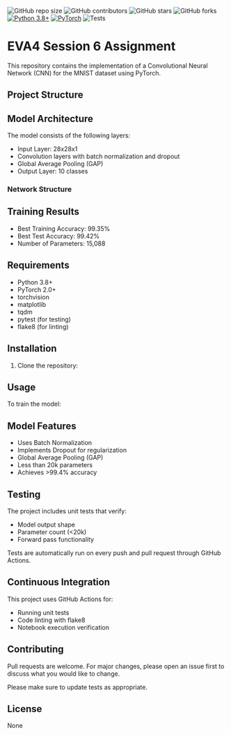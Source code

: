 ![GitHub repo size](https://img.shields.io/github/repo-size/sajadb2/Assignments_EV3)
![GitHub contributors](https://img.shields.io/github/contributors/sajadb2/Assignments_EV3)
![GitHub stars](https://img.shields.io/github/stars/sajadb2/Assignments_EV3?style=social)
![GitHub forks](https://img.shields.io/github/forks/sajadb2/Assignments_EV3?style=social)
[![Python 3.8+](https://img.shields.io/badge/python-3.8+-blue.svg)](https://www.python.org/downloads/release/python-380/)
[![PyTorch](https://img.shields.io/badge/PyTorch-2.0+-red.svg)](https://pytorch.org/)
![Tests](https://github.com/sajadb2/Assignments_EV3/actions/workflows/python-app.yml/badge.svg)

# EVA4 Session 6 Assignment

This repository contains the implementation of a Convolutional Neural Network (CNN) for the MNIST dataset using PyTorch.

## Project Structure

## Model Architecture

The model consists of the following layers:
- Input Layer: 28x28x1
- Convolution layers with batch normalization and dropout
- Global Average Pooling (GAP)
- Output Layer: 10 classes

### Network Structure

## Training Results

- Best Training Accuracy: 99.35%
- Best Test Accuracy: 99.42%
- Number of Parameters: 15,088

## Requirements

- Python 3.8+
- PyTorch 2.0+
- torchvision
- matplotlib
- tqdm
- pytest (for testing)
- flake8 (for linting)

## Installation

1. Clone the repository:

## Usage

To train the model:

## Model Features

- Uses Batch Normalization
- Implements Dropout for regularization
- Global Average Pooling (GAP)
- Less than 20k parameters
- Achieves >99.4% accuracy

## Testing

The project includes unit tests that verify:
- Model output shape
- Parameter count (<20k)
- Forward pass functionality

Tests are automatically run on every push and pull request through GitHub Actions.

## Continuous Integration

This project uses GitHub Actions for:
- Running unit tests
- Code linting with flake8
- Notebook execution verification

## Contributing

Pull requests are welcome. For major changes, please open an issue first to discuss what you would like to change.

Please make sure to update tests as appropriate.

## License
  None
